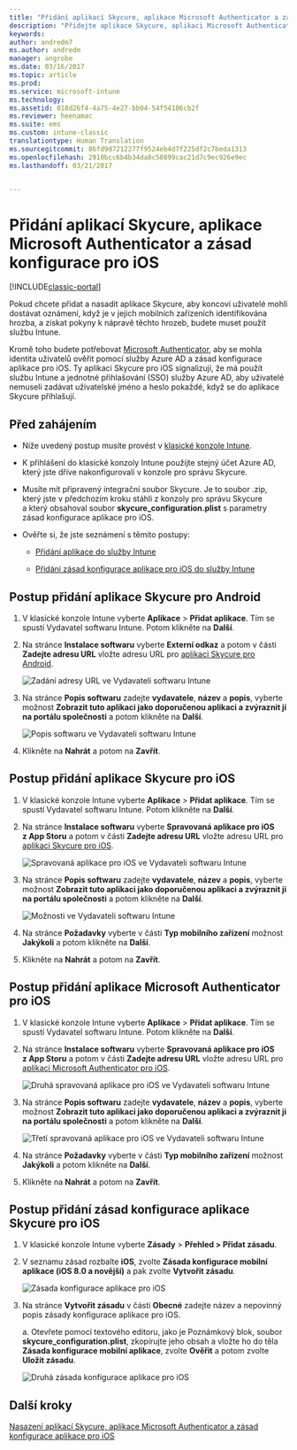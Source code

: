```yaml
---
title: "Přidání aplikací Skycure, aplikace Microsoft Authenticator a zásad konfigurace pro iOS |Dokumentace Microsoftu"
description: "Přidejte aplikace Skycure, aplikaci Microsoft Authenticator a zásady konfigurace pro iOS do klasické konzoly Intune."
keywords: 
author: andredm7
ms.author: andredm
manager: angrobe
ms.date: 03/16/2017
ms.topic: article
ms.prod: 
ms.service: microsoft-intune
ms.technology: 
ms.assetid: 018d26f4-4a75-4e27-bb04-54f54106cb2f
ms.reviewer: heenamac
ms.suite: ems
ms.custom: intune-classic
translationtype: Human Translation
ms.sourcegitcommit: 86fd9d7212277f9524eb4d7f225df2c7beda1313
ms.openlocfilehash: 2910bcc6b4b34da8c50899cac21d7c9ec926e9ec
ms.lasthandoff: 03/21/2017


---
```


# <a name="add-skycure-apps-microsoft-authenticator-app-and-ios-configuration-policy"></a>Přidání aplikací Skycure, aplikace Microsoft Authenticator a zásad konfigurace pro iOS

[!INCLUDE[classic-portal](../includes/classic-portal.md)]

Pokud chcete přidat a nasadit aplikace Skycure, aby koncoví uživatelé mohli dostávat oznámení, když je v jejich mobilních zařízeních identifikována hrozba, a získat pokyny k nápravě těchto hrozeb, budete muset použít službu Intune.

Kromě toho budete potřebovat [Microsoft Authenticator](https://docs.microsoft.com/azure/multi-factor-authentication/end-user/microsoft-authenticator-app-how-to), aby se mohla identita uživatelů ověřit pomocí služby Azure AD a zásad konfigurace aplikace pro iOS. Ty aplikaci Skycure pro iOS signalizují, že má použít službu Intune a jednotné přihlašování (SSO) služby Azure AD, aby uživatelé nemuseli zadávat uživatelské jméno a heslo pokaždé, když se do aplikace Skycure přihlašují.

## <a name="before-you-begin"></a>Před zahájením

-   Níže uvedený postup musíte provést v [klasické konzole Intune](https://manage.microsoft.com/).

-   K přihlášení do klasické konzoly Intune použijte stejný účet Azure AD, který jste dříve nakonfigurovali v konzole pro správu Skycure.

-   Musíte mít připravený integrační soubor Skycure. Je to soubor .zip, který jste v předchozím kroku stáhli z konzoly pro správu Skycure a který obsahoval soubor **skycure\_configuration.plist** s parametry zásad konfigurace aplikace pro iOS.

-   Ověřte si, že jste seznámení s těmito postupy:

    -   [Přidání aplikace do služby Intune](https://docs.microsoft.com/intune/deploy-use/add-apps)

    -   [Přidání zásad konfigurace aplikace pro iOS do služby Intune](https://docs.microsoft.com/intune/deploy-use/configure-ios-apps-with-mobile-app-configuration-policies-in-microsoft-intune)

## <a name="to-add-the-skycure-app-for-android"></a>Postup přidání aplikace Skycure pro Android

1.  V klasické konzole Intune vyberte **Aplikace** &gt; **Přidat aplikace**. Tím se spustí Vydavatel softwaru Intune. Potom klikněte na **Další**.

2.  Na stránce **Instalace softwaru** vyberte **Externí odkaz** a potom v části **Zadejte adresu URL** vložte adresu URL pro [aplikaci Skycure pro Android](https://play.google.com/store/apps/details?id=com.skycure.skycure).

    ![Zadání adresy URL ve Vydavateli softwaru Intune](../media/mtp/skycure-add-apps-1.png)

3.  Na stránce **Popis softwaru** zadejte **vydavatele**, **název** a **popis**, vyberte možnost **Zobrazit tuto aplikaci jako doporučenou aplikaci a zvýraznit ji na portálu společnosti** a potom klikněte na **Další**.

    ![Popis softwaru ve Vydavateli softwaru Intune](../media/mtp/skycure-add-apps-2.png)

4.  Klikněte na **Nahrát** a potom na **Zavřít**.

## <a name="to-add-the-skycure-app-for-ios"></a>Postup přidání aplikace Skycure pro iOS

1.  V klasické konzole Intune vyberte **Aplikace** &gt; **Přidat aplikace**. Tím se spustí Vydavatel softwaru Intune. Potom klikněte na **Další**.

2.  Na stránce **Instalace softwaru** vyberte **Spravovaná aplikace pro iOS z App Storu** a potom v části **Zadejte adresu URL** vložte adresu URL pro [aplikaci Skycure pro iOS](https://itunes.apple.com/us/app/skycure/id695620821?mt=8).

    ![Spravovaná aplikace pro iOS ve Vydavateli softwaru Intune](../media/mtp/skycure-add-apps-3.png)

3.  Na stránce **Popis softwaru** zadejte **vydavatele**, **název** a **popis**, vyberte možnost **Zobrazit tuto aplikaci jako doporučenou aplikaci a zvýraznit ji na portálu společnosti** a potom klikněte na **Další**.

    ![Možnosti ve Vydavateli softwaru Intune](../media/mtp/skycure-add-apps-4.png)

4.  Na stránce **Požadavky** vyberte v části **Typ mobilního zařízení** možnost **Jakýkoli** a potom klikněte na **Další**.

5.  Klikněte na **Nahrát** a potom na **Zavřít**.

## <a name="to-add-the-microsoft-authenticator-app-for-ios"></a>Postup přidání aplikace Microsoft Authenticator pro iOS

1.  V klasické konzole Intune vyberte **Aplikace** &gt; **Přidat aplikace**. Tím se spustí Vydavatel softwaru Intune. Potom klikněte na **Další**.

2.  Na stránce **Instalace softwaru** vyberte **Spravovaná aplikace pro iOS z App Storu** a potom v části **Zadejte adresu URL** vložte adresu URL pro [aplikaci Microsoft Authenticator pro iOS](https://itunes.apple.com/us/app/microsoft-authenticator/id983156458?mt=8).

    ![Druhá spravovaná aplikace pro iOS ve Vydavateli softwaru Intune](../media/mtp/skycure-add-apps-5.png)

3.  Na stránce **Popis softwaru** zadejte **vydavatele**, **název** a **popis**, vyberte možnost **Zobrazit tuto aplikaci jako doporučenou aplikaci a zvýraznit ji na portálu společnosti** a potom klikněte na **Další**.

    ![Třetí spravovaná aplikace pro iOS ve Vydavateli softwaru Intune](../media/mtp/skycure-add-apps-6.png)

4.  Na stránce **Požadavky** vyberte v části **Typ mobilního zařízení** možnost **Jakýkoli** a potom klikněte na **Další**.

5.  Klikněte na **Nahrát** a potom na **Zavřít**.

## <a name="to-add-the-skycure-ios-app-configuration-policy"></a>Postup přidání zásad konfigurace aplikace Skycure pro iOS

1.  V klasické konzole Intune vyberte **Zásady** &gt; **Přehled &gt; Přidat zásadu**.

2.  V seznamu zásad rozbalte **iOS**, zvolte **Zásada konfigurace mobilní aplikace (iOS 8.0 a novější)** a pak zvolte **Vytvořit zásadu**.

    ![Zásada konfigurace aplikace pro iOS](../media/mtp/skycure-add-apps-7.png)

3.  Na stránce **Vytvořit zásadu** v části **Obecné** zadejte název a nepovinný popis zásady konfigurace aplikace pro iOS.

    a.  Otevřete pomocí textového editoru, jako je Poznámkový blok, soubor **skycure\_configuration.plist**, zkopírujte jeho obsah a vložte ho do těla **Zásada konfigurace mobilní aplikace**, zvolte **Ověřit** a potom zvolte **Uložit zásadu**.

       ![Druhá zásada konfigurace aplikace pro iOS](../media/mtp/skycure-add-apps-8.png)

## <a name="next-steps"></a>Další kroky

[Nasazení aplikací Skycure, aplikace Microsoft Authenticator a zásad konfigurace aplikace pro iOS](https://docs.microsoft.com/intune/deploy-use/deploy-skycure-apps-microsoft-authenticator-app-and-ios-app-configuration-policy)


